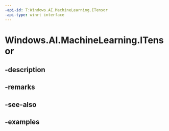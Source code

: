 ```yaml
---
-api-id: T:Windows.AI.MachineLearning.ITensor
-api-type: winrt interface
---
```


<!-- Interface syntax.
public interface ITensor : ILearningModelFeatureValue
-->

# Windows.AI.MachineLearning.ITensor

## -description

## -remarks

## -see-also

## -examples


